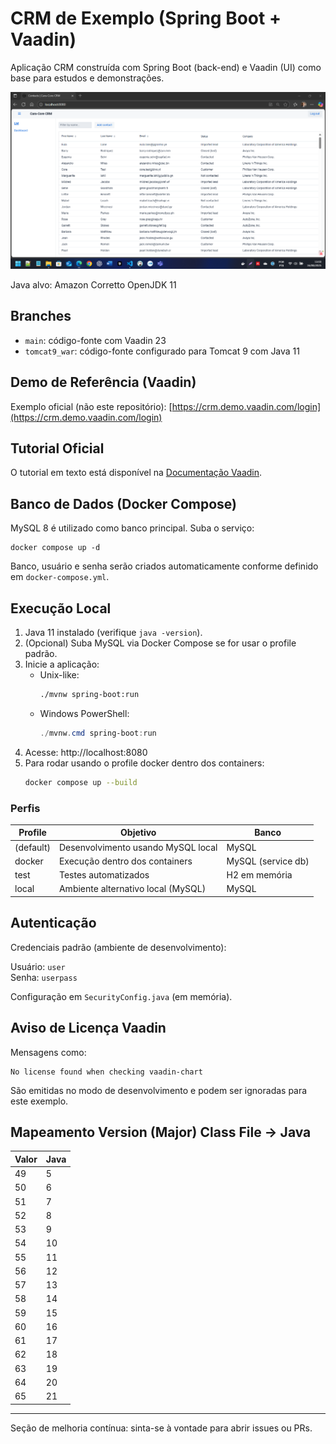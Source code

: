 # CRM de Exemplo (Spring Boot + Vaadin)

Aplicação CRM construída com Spring Boot (back-end) e Vaadin (UI) como base para estudos e demonstrações.

![Tela da aplicação](img/cara_core_crm.png)

Java alvo: Amazon Corretto OpenJDK 11

## Branches

- `main`: código-fonte com Vaadin 23
- `tomcat9_war`: código-fonte configurado para Tomcat 9 com Java 11

## Demo de Referência (Vaadin)
Exemplo oficial (não este repositório): [https://crm.demo.vaadin.com/login](https://crm.demo.vaadin.com/login)

## Tutorial Oficial
O tutorial em texto está disponível na [Documentação Vaadin](https://vaadin.com/docs/latest/flow/tutorials/in-depth-course).


## Banco de Dados (Docker Compose)
MySQL 8 é utilizado como banco principal. Suba o serviço:

```
docker compose up -d
```

Banco, usuário e senha serão criados automaticamente conforme definido em `docker-compose.yml`.

## Execução Local
1. Java 11 instalado (verifique `java -version`).
2. (Opcional) Suba MySQL via Docker Compose se for usar o profile padrão.
3. Inicie a aplicação:
    - Unix-like:
       ```bash
       ./mvnw spring-boot:run
       ```
    - Windows PowerShell:
       ```powershell
       ./mvnw.cmd spring-boot:run
       ```
4. Acesse: http://localhost:8080
5. Para rodar usando o profile docker dentro dos containers:
    ```bash
    docker compose up --build
    ```

### Perfis
| Profile | Objetivo | Banco |
|---------|----------|-------|
| (default) | Desenvolvimento usando MySQL local | MySQL |
| docker | Execução dentro dos containers | MySQL (service db) |
| test | Testes automatizados | H2 em memória |
| local | Ambiente alternativo local (MySQL) | MySQL |

## Autenticação
Credenciais padrão (ambiente de desenvolvimento):

Usuário: `user`  
Senha: `userpass`

Configuração em `SecurityConfig.java` (em memória).

## Aviso de Licença Vaadin
Mensagens como:

```
No license found when checking vaadin-chart
```
São emitidas no modo de desenvolvimento e podem ser ignoradas para este exemplo.

## Mapeamento Version (Major) Class File → Java

| Valor | Java |
|-------|------|
| 49    | 5    |
| 50    | 6    |
| 51    | 7    |
| 52    | 8    |
| 53    | 9    |
| 54    | 10   |
| 55    | 11   |
| 56    | 12   |
| 57    | 13   |
| 58    | 14   |
| 59    | 15   |
| 60    | 16   |
| 61    | 17   |
| 62    | 18   |
| 63    | 19   |
| 64    | 20   |
| 65    | 21   |

---
Seção de melhoria contínua: sinta-se à vontade para abrir issues ou PRs.